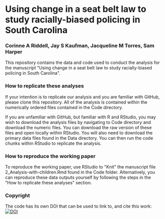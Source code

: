 # Using change in a seat belt law to study racially-biased policing in South Carolina
### Corinne A Riddell, Jay S Kaufman, Jacqueline M Torres, Sam Harper

This repository contains the data and code used to conduct the analysis for the manuscript "Using change in a seat belt law to study racially-biased policing in South Carolina".

### How to replicate these analyses

If your intention is to replicate our analysis and you are familiar with GitHub, please clone this repository. All of the analysis is contained within the numerically ordered files contained in the Code directory. 

If you are unfamiliar with GitHub, but familiar with R and RStudio, you may wish to download the analysis files by navigating to Code directory and download the numeric files. You can download the raw version of these files and open locally within RStudio. You will also need to download the primary data files found in the Data directory. You can then run the code chunks within RStudio to replicate the analysis. 

### How to reproduce the working paper

To reproduce the working paper, use RStudio to "Knit" the manuscript file 2_Analysis-with-children.Rmd found in the Code folder. Alternatively, you can reproduce these data outputs yourself by following the steps in the "How to replicate these analyses" section.

### Copyright

The code has its own DOI that can be used to link to, and cite this work: [![DOI](https://zenodo.org/badge/DOI/10.5281/zenodo.3066482.svg)](https://doi.org/10.5281/zenodo.3066482)
